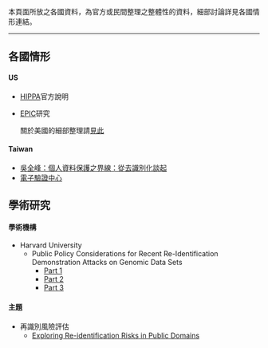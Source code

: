 本頁面所放之各國資料，為官方或民間整理之整體性的資料，細部討論詳見各國情形連結。

---

## 各國情形

#### US
- [HIPPA](https://www.hhs.gov/hipaa/for-professionals/privacy/special-topics/de-identification/index.html)官方說明    
- [EPIC](https://epic.org/privacy/reidentification/)研究  

    關於美國的細部整理請[見此](https://github.com/hmsyuan/DigitalRights/blob/master/RtP/Country/US/de-identification.md)

#### Taiwan
- [吳全峰：個⼈資料保護之界線：從去識別化談起](http://irb.sinica.edu.tw/doc/education/20161220handout_1.pdf)
- [電子驗證中心](https://www.etc.org.tw/%E9%A9%97%E8%AD%89%E6%9C%8D%E5%8B%99/%E5%80%8B%E4%BA%BA%E8%B3%87%E6%96%99%E5%8E%BB%E8%AD%98%E5%88%A5%E5%8C%96%E9%81%8E%E7%A8%8B%E9%A9%97%E8%AD%89.aspx)

## 學術研究
#### 學術機構
- Harvard University
    - Public Policy Considerations for Recent Re-Identification Demonstration Attacks on Genomic Data Sets 
        - [Part 1](http://blogs.harvard.edu/billofhealth/2013/05/29/public-policy-considerations-for-recent-re-identification-demonstration-attacks-on-genomic-data-sets-part-1-re-identification-symposium/)
        - [Part 2](http://blogs.harvard.edu/billofhealth/2013/10/01/press-and-reporting-considerations-for-recent-re-identification-demonstration-attacks-part-2-re-identification-symposium/)
        - [Part 3](http://blogs.harvard.edu/billofhealth/category/re-identification-symposium/)
        
#### 主題
- 再識別風險評估
    - [Exploring Re-identification Risks in Public Domains](https://www.census.gov/srd/CDAR/rrs2012-13_Exploring_Re-ident_Risks.pdf) 
